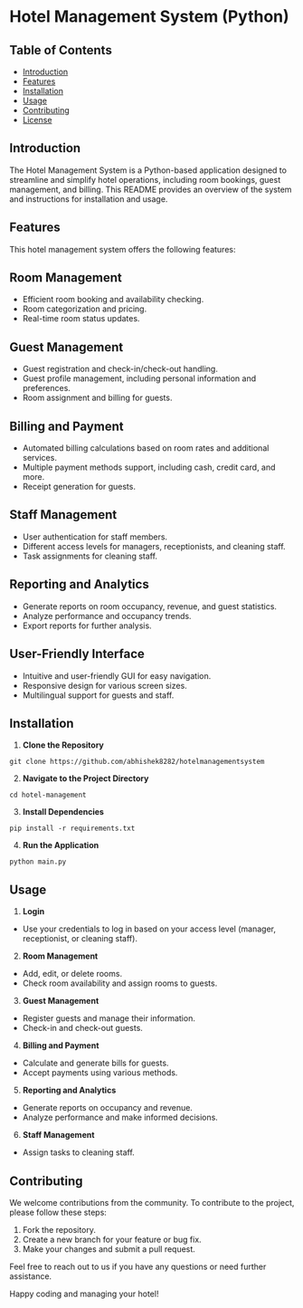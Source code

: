 # Hotel Management System (Python)

## Table of Contents
- [Introduction](#Introduction)
- [Features](#Features)
- [Installation](#Installation)
- [Usage](#Usage)
- [Contributing](#Contributing)
- [License](#license)

## Introduction
The Hotel Management System is a Python-based application designed to streamline and simplify hotel operations, including room bookings, guest management, and billing. This README provides an overview of the system and instructions for installation and usage.

## Features
This hotel management system offers the following features:

## Room Management
- Efficient room booking and availability checking.
- Room categorization and pricing.
- Real-time room status updates.

## Guest Management
- Guest registration and check-in/check-out handling.
- Guest profile management, including personal information and preferences.
- Room assignment and billing for guests.

## Billing and Payment
- Automated billing calculations based on room rates and additional services.
- Multiple payment methods support, including cash, credit card, and more.
- Receipt generation for guests.

## Staff Management
- User authentication for staff members.
- Different access levels for managers, receptionists, and cleaning staff.
- Task assignments for cleaning staff.

## Reporting and Analytics
- Generate reports on room occupancy, revenue, and guest statistics.
- Analyze performance and occupancy trends.
- Export reports for further analysis.

## User-Friendly Interface
- Intuitive and user-friendly GUI for easy navigation.
- Responsive design for various screen sizes.
- Multilingual support for guests and staff.

## Installation
1. **Clone the Repository**
```shell
git clone https://github.com/abhishek8282/hotelmanagementsystem
```

2. **Navigate to the Project Directory**
```shell
cd hotel-management
```

3. **Install Dependencies**
```shell
pip install -r requirements.txt
```

4. **Run the Application**
```shell
python main.py
```


## Usage
1. **Login**
- Use your credentials to log in based on your access level (manager, receptionist, or cleaning staff).

2. **Room Management**
- Add, edit, or delete rooms.
- Check room availability and assign rooms to guests.

3. **Guest Management**
- Register guests and manage their information.
- Check-in and check-out guests.

4. **Billing and Payment**
- Calculate and generate bills for guests.
- Accept payments using various methods.

5. **Reporting and Analytics**
- Generate reports on occupancy and revenue.
- Analyze performance and make informed decisions.

6. **Staff Management**
- Assign tasks to cleaning staff.

## Contributing
We welcome contributions from the community. To contribute to the project, please follow these steps:

1. Fork the repository.
2. Create a new branch for your feature or bug fix.
3. Make your changes and submit a pull request.

Feel free to reach out to us if you have any questions or need further assistance.

Happy coding and managing your hotel!


